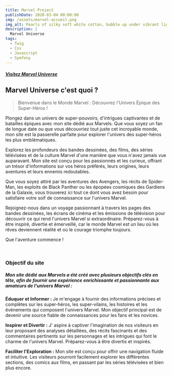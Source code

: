 ```yaml
---
title: Marvel Project
publishDate: 2020-03-04 00:00:00
img: /assets/marvel-accueil.png
img_alt: Pearls of silky soft white cotton, bubble up under vibrant lighting
description: |
  Marvel Universe 
tags:
  - Twig
  - Css
  - Javascript
  - Symfony
---
```

##### [Visitez Marvel Universe  ](https://marvel-universe.mehdiv.com/ "Site officiel de 'Marvel Universe'")
## Marvel Universe  c'est quoi ? 

> Bienvenue dans le Monde Marvel : Découvrez l'Univers Épique des Super-Héros !

Plongez dans un univers de super-pouvoirs, d'intrigues captivantes et de batailles épiques avec mon site dédié aux Marvels. Que vous soyez un fan de longue date ou que vous découvriez tout juste cet incroyable monde, mon site est la passerelle parfaite pour explorer l'univers des super-héros les plus emblématiques.

Explorez les profondeurs des bandes dessinées, des films, des séries télévisées et de la culture Marvel d'une manière que vous n'avez jamais vue auparavant. Mon site est conçu pour les passionnés et les curieux, offrant un trésor d'informations sur vos héros préférés, leurs origines, leurs aventures et leurs ennemis redoutables.

Que vous soyez attiré par les aventures des Avengers, les récits de Spider-Man, les exploits de Black Panther ou les épopées cosmiques des Gardiens de la Galaxie, vous trouverez ici tout ce dont vous avez besoin pour satisfaire votre soif de connaissance sur l'univers Marvel.

Rejoignez-nous dans un voyage passionnant à travers les pages des bandes dessinées, les écrans de cinéma et les émissions de télévision pour découvrir ce qui rend l'univers Marvel si extraordinaire. Préparez-vous à être inspiré, divertie et émerveillé, car le monde Marvel est un lieu où les rêves deviennent réalité et où le courage triomphe toujours.

Que l'aventure commence !

&nbsp;
### Objectif du site

##### Mon site dédié aux Marvels a été créé avec plusieurs objectifs clés en tête, afin de fournir une expérience enrichissante et passionnante aux amateurs de l'univers Marvel :

**Éduquer et Informer :** Je m'engage à fournir des informations précises et complètes sur les super-héros, les super-vilains, les histoires et les événements qui composent l'univers Marvel. Mon objectif principal est de devenir une source fiable de connaissances pour les fans et les novices.


__Inspirer et Divertir :__ J' aspire à captiver l'imagination de nos visiteurs en leur proposant des analyses détaillées, des récits fascinants et des commentaires pertinents sur les personnages et les intrigues qui font le charme de l'univers Marvel. Préparez-vous à être divertis et inspirés.


**Faciliter l'Exploration :** Mon site est conçu pour offrir une navigation fluide et intuitive. Les visiteurs pourront facilement explorer les différentes sections, des comics aux films, en passant par les séries télévisées et bien plus encore.
